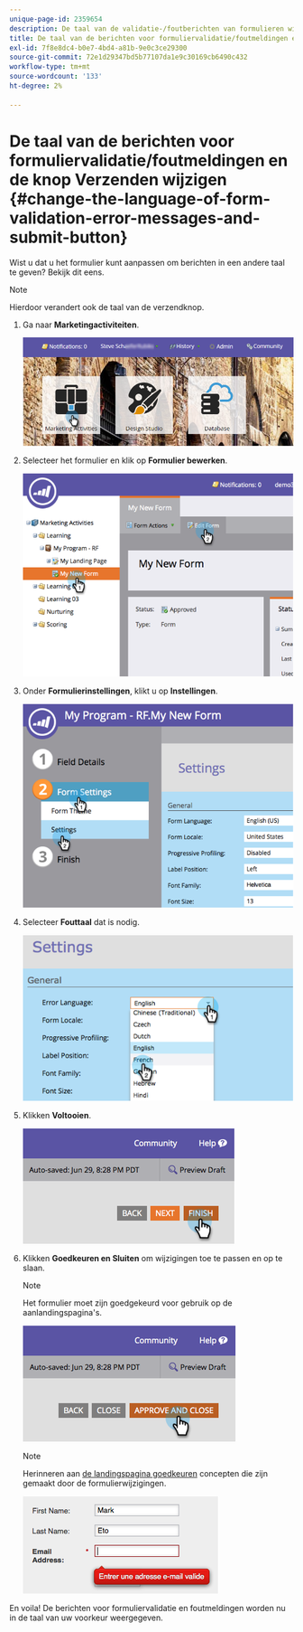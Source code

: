 ```yaml
---
unique-page-id: 2359654
description: De taal van de validatie-/foutberichten van formulieren wijzigen en de knop Verzenden - Marketo Docs - Productdocumentatie
title: De taal van de berichten voor formuliervalidatie/foutmeldingen en de knop Verzenden wijzigen
exl-id: 7f8e8dc4-b0e7-4bd4-a81b-9e0c3ce29300
source-git-commit: 72e1d29347bd5b77107da1e9c30169cb6490c432
workflow-type: tm+mt
source-wordcount: '133'
ht-degree: 2%

---
```


# De taal van de berichten voor formuliervalidatie/foutmeldingen en de knop Verzenden wijzigen {#change-the-language-of-form-validation-error-messages-and-submit-button}

Wist u dat u het formulier kunt aanpassen om berichten in een andere taal te geven? Bekijk dit eens.

>[!NOTE]
>
>Hierdoor verandert ook de taal van de verzendknop.

1. Ga naar **Marketingactiviteiten**.

   ![](assets/login-marketing-activities-6.png)

1. Selecteer het formulier en klik op **Formulier bewerken**.

   ![](assets/image2014-9-15-12-3a47-3a46.png)

1. Onder **Formulierinstellingen**, klikt u op **Instellingen**.

   ![](assets/image2014-9-15-12-3a48-3a5.png)

1. Selecteer **Fouttaal** dat is nodig.

   ![](assets/image2014-9-15-12-3a48-3a26.png)

1. Klikken **Voltooien**.

   ![](assets/image2014-9-15-12-3a48-3a43.png)

1. Klikken **Goedkeuren en Sluiten** om wijzigingen toe te passen en op te slaan.

   >[!NOTE]
   >
   >Het formulier moet zijn goedgekeurd voor gebruik op de aanlandingspagina&#39;s.

   ![](assets/image2014-9-15-12-3a49-3a26.png)

   >[!NOTE]
   >
   >Herinneren aan [de landingspagina goedkeuren](/help/marketo/product-docs/demand-generation/landing-pages/understanding-landing-pages/approve-unapprove-or-delete-a-landing-page.md) concepten die zijn gemaakt door de formulierwijzigingen.

   ![](assets/image2014-9-15-12-3a50-3a11.png)

En voila! De berichten voor formuliervalidatie en foutmeldingen worden nu in de taal van uw voorkeur weergegeven.
